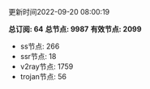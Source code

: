 更新时间2022-09-20 08:00:19

**总订阅: 64**
**总节点: 9987**
**有效节点: 2099**
- ss节点: 266
- ssr节点: 18
- v2ray节点: 1759
- trojan节点: 56
